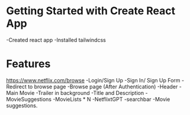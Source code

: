 # Getting Started with Create React App
-Created react app
-Installed tailwindcss


# Features
https://www.netflix.com/browse
 -Login/Sign Up
  -Sign In/ Sign Up Form
  -Redirect to browse page
 -Browse page (After Authentication)
  -Header
  -Main Movie
    -Trailer in background
    -Title and Description
    -MovieSuggestions
        -MovieLists * N
 -NetflixtGPT
    -searchbar
    -Movie suggestions.

